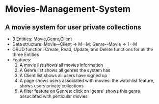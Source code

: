 # Movies-Management-System
## A movie system for user private collections
- 3 Entities: Movie,Genre,Client
-  Data structure: Movie--Client => M--M; Genre--Movie => 1--M
- CRUD function: Create, Read, Update, and Delete functions for all the three Entities
- Features:
    1. A movie list shows all movies information
    2. A Genre list shows all genres the system has
    3. A Client list shows all users have signed up
    4. A page shows users associated with movies: the watchlist feature, shows users private collections
    5. A filter feature on Genres: click on 'genre' shows this genre associated with perticular movies
